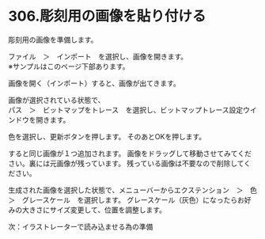 # 306.彫刻用の画像を貼り付ける

彫刻用の画像を準備します。

ファイル　＞　インポート　を選択し、画像を開きます。<br>
※サンプルはこのページ下部あります。

画像を開く（インポート）すると、画像が出てきます。


画像が選択されている状態で、<br>
パス　＞　ビットマップをトレース　を選択し、ビットマップトレース設定ウインドウを開きます。

色を選択し、更新ボタンを押します。
そのあとOKを押します。

すると同じ画像が１つ追加されます。
画像をドラッグして移動させてみてください。裏には元画像が残っています。
残っている画像は不要なので削除してください。

生成された画像を選択した状態で、メニューバーからエクステンション　＞　色　＞　グレースケール　を選択します。
グレースケール（灰色）になったらお好みの大きさにサイズ変更して、位置を調整します。


次：イラストレーターで読み込ませる為の準備
